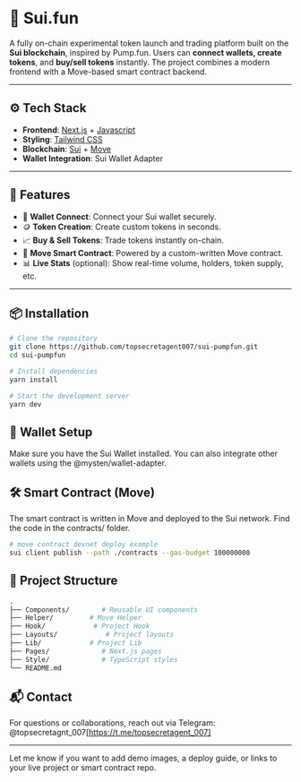 # 🧪 Sui.fun

A fully on-chain experimental token launch and trading platform built on the **Sui blockchain**, inspired by Pump.fun. Users can **connect wallets, create tokens**, and **buy/sell tokens** instantly. The project combines a modern frontend with a Move-based smart contract backend.

---

## ⚙️ Tech Stack

- **Frontend**: [Next.js](https://nextjs.org/) + [Javascript](https://www.javascriptlang.org/)
- **Styling**: [Tailwind CSS](https://tailwindcss.com/)
- **Blockchain**: [Sui](https://sui.io/) + [Move](https://move-language.github.io/)
- **Wallet Integration**: Sui Wallet Adapter

---

## 🚀 Features

- 🔐 **Wallet Connect**: Connect your Sui wallet securely.
- 🪙 **Token Creation**: Create custom tokens in seconds.
- 📈 **Buy & Sell Tokens**: Trade tokens instantly on-chain.
- 🔗 **Move Smart Contract**: Powered by a custom-written Move contract.
- 📊 **Live Stats** (optional): Show real-time volume, holders, token supply, etc.

---

## 📦 Installation

```bash
# Clone the repository
git clone https://github.com/topsecretagent007/sui-pumpfun.git
cd sui-pumpfun

# Install dependencies
yarn install

# Start the development server
yarn dev
```

## 🔗 Wallet Setup

Make sure you have the Sui Wallet installed. You can also integrate other wallets using the @mysten/wallet-adapter.

## 🛠️ Smart Contract (Move)

The smart contract is written in Move and deployed to the Sui network. Find the code in the contracts/ folder.

```bash
# move contract devnet deploy example
sui client publish --path ./contracts --gas-budget 100000000
```

## 📁 Project Structure

```graphql
.
├── Components/        # Reusable UI components
├── Helper/         # Move Helper
├── Hook/            # Project Hook
├── Layouts/            # Project layouts
├── Lib/            # Project Lib
├── Pages/             # Next.js pages
├── Style/             # TypeScript styles
└── README.md
```

## 📬 Contact

For questions or collaborations, reach out via Telegram: @topsecretagnt_007[https://t.me/topsecretagent_007]

---

Let me know if you want to add demo images, a deploy guide, or links to your live project or smart contract repo.
